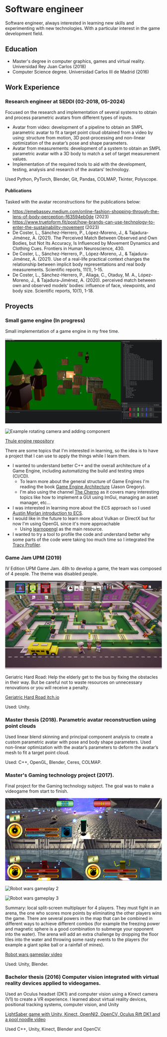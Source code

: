 # Software engineer

Software engineer, always interested in learning new skills and experimenting with new technologies. With a particular interest in the game development field.

## Education

- Master's degree in computer graphics, games and virtual reality. Universidad Rey Juan Carlos (2018)
- Computer Science degree. Universidad Carlos III de Madrid (2016)

## Work Experience 

### Research engineer at SEDDI (02-2018, 05-2024)

Focused on the research and implementation of several systems to obtain and process parametric avatars from different types of inputs.

- Avatar from video: development of a pipeline to obtain an SMPL parametric avatar to fit a target point cloud obtained from a video by using: structure from motion, 3D post-processing and non-linear optimization of the avatar’s pose and shape parameters.
- Avatar from measurements: development of a system to obtain an SMPL parametric avatar with a 3D body to match a set of target measurement values.
- Implementation of the required tools to aid with the development, testing, analysis and research of the avatars’ technology.

Used Python, PyTorch, Blender, Git, Pandas, COLMAP, Tkinter, Polyscope.

#### Publications 

Tasked with the avatar reconstructions for the publications below:
- https://emebassey.medium.com/online-fashion-shopping-through-the-lens-of-body-perception-f63594eb0de (2023)
- https://www.truetoform.fit/post/how-brands-can-use-technology-to-enter-the-sustainability-movement (2023)
- De Coster, L., Sánchez-Herrero, P., López-Moreno, J., & Tajadura-Jiménez, A. (2021). The Perceived Match Between Observed and Own Bodies, but Not Its Accuracy, Is Influenced by Movement Dynamics and Clothing Cues. Frontiers in Human Neuroscience, 430.
- De Coster, L., Sánchez-Herrero, P., López-Moreno, J., & Tajadura-Jiménez, A. (2021). Use of a real-life practical context changes the relationship between implicit body representations and real body measurements. Scientific reports, 11(1), 1-15.
- De Coster, L., Sánchez-Herrero, P., Aliaga, C., Otaduy, M. A., López-Moreno, J., & Tajadura-Jiménez, A. (2020). perceived match between own and observed models’ bodies: influence of face, viewpoints, and body size. Scientific reports, 10(1), 1-18.

## Proyects
### Small game engine (In progress)

Small implementation of a game engine in my free time. 

!["Default scene example"](assets/exampleTestScene_thule_engine.jpg)

![Example rotating camera and adding component](assets/example_camera_rotation_and_adding_a_component.gif)

[Thule engine repository](https://gitlab.com/pablosherrerog/thule_engine)

There are some topics that I'm interested in learning, so the idea is to have a project that I can use to apply the things while I learn them. 
- I wanted to understand better C++ and the overall architecture of a Game Engine, including automatizing the build and testing steps (CI/CD).
    - To learn more about the general structure of Game Engines I'm reading the book [Game Engine Architecture](https://www.gameenginebook.com/) (Jason Gregory).
    - I'm also using the channel [The Cherno](https://www.youtube.com/@TheCherno) as it covers many interesting topics like how to implement a GUI using ImGui, managing an asset manager, etc...
- I was interested in learning more about the ECS approach so I used [Austin Morlan introduction to ECS](https://austinmorlan.com/posts/entity_component_system/#demo).
- I would like in the future to learn more about Vulkan or DirectX but for now I'm using OpenGL since it's more approachable
  - Using [learnopengl](https://learnopengl.com/) as the main resource.
- I wanted to try a tool to profile the code and understand better why some parts of the code were taking too much time so I integrated the [Tracy Profiler](https://github.com/wolfpld/tracy). 

### Game Jam UPM (2019)

IV Edition UPM Game Jam. 48h to develop a game, the team was composed of 4 people. The theme was disabled people. 

!["2019 Game Jam"](assets/upm2019gamejam_geriatric_road.png)

Geriatric Hard Road: Help the elderly get to the bus by fixing the obstacles in their way. But be careful not to waste resources on unnecessary renovations or you will receive a penalty.

[Geriatric Hard Road itch.io](https://irx99.itch.io/geriatric-hard-road)

Used: Unity.

### Master thesis (2018). Parametric avatar reconstruction using point clouds

Used linear blend skinning and principal component analysis to create a custom parametric avatar with pose and body shape parameters. Used non-linear optimization with the avatar’s parameters to deform the avatar’s mesh to fit a target point cloud.

Used: C++, OpenGL, Blender, Ceres, COLMAP.

### Master's Gaming technology project (2017).

Final project for the Gaming technology subject. The goal was to make a videogame from start to finish.

![Robot wars gameplay 1](assets/Juego_1_03_07_17.PNG)

![Robot wars gameplay 2](assets/robot_wars_fight_1.gif)

![Robot wars gameplay 3](assets/robot_wars_freeze_magnetic_ball_combo.gif)

Summary: local split-screen multiplayer for 4 players. They must fight in an arena, the one who scores more points by eliminating the other players wins the game. There are several powers in the map that can be combined in different ways to achieve different combos (for example the freezing power and magnetic sphere is a good combination to submerge your opponent into the water). The arena will add an extra challenge by dropping the floor tiles into the water and throwing some nasty events to the players (for example a giant spike ball or a rainfall of mines).

[Robot wars gameplay video](https://youtu.be/F05E09HXF68)

Used: Unity, Blender.

### Bachelor thesis (2016) Computer vision integrated with virtual reality devices applied to videogames. 

Used an Oculus headset (DK1) and computer vision using a Kinect camera (V1) to create a VR experience. I learned about virtual reality devices, positional tracking systems, computer vision, and Unity

[LightSaber game with Unity, Kinect, OpenNI2, OpenCV, Oculus Rift DK1 and a pool noodle video](https://www.youtube.com/watch?v=pCz_zCBTLQw)

Used C++, Unity, Kinect, Blender and OpenCV.
